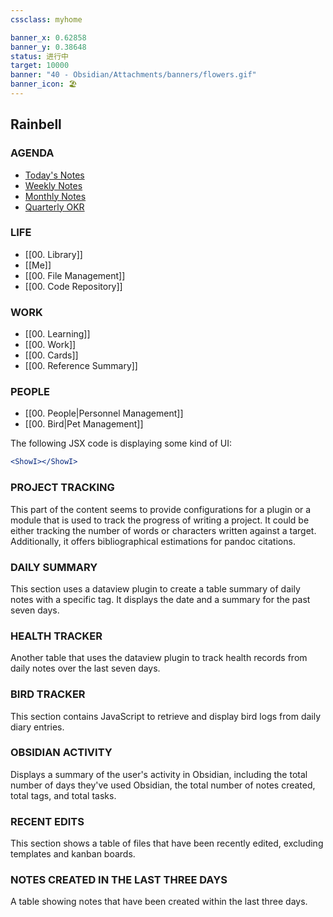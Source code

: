 ```yaml
---
cssclass: myhome

banner_x: 0.62858
banner_y: 0.38648
status: 进行中 
target: 10000
banner: "40 - Obsidian/Attachments/banners/flowers.gif"
banner_icon: 🏖️
---
```

## Rainbell

### AGENDA
- [Today's Notes](obsidian://advanced-uri?vault=Rainbell&daily=true)
- [Weekly Notes](obsidian://advanced-uri?vault=Rainbell&commandid=calendar%253Aopen-weekly-note)
- [Monthly Notes]()
- [Quarterly OKR](obsidian://advanced-uri?vault=Rainbell&commandid=periodic-notes%253Aopen-quarterly-note)

### LIFE
- [[00. Library]]
- [[Me]]
- [[00. File Management]]
- [[00. Code Repository]]

### WORK
- [[00. Learning]]
- [[00. Work]]
- [[00. Cards]]
- [[00. Reference Summary]]

### PEOPLE
- [[00. People|Personnel Management]]
- [[00. Bird|Pet Management]]

The following JSX code is displaying some kind of UI:
```jsx
<ShowI></ShowI>
```

### PROJECT TRACKING
This part of the content seems to provide configurations for a plugin or a module that is used to track the progress of writing a project. It could be either tracking the number of words or characters written against a target. Additionally, it offers bibliographical estimations for pandoc citations.

### DAILY SUMMARY
This section uses a dataview plugin to create a table summary of daily notes with a specific tag. It displays the date and a summary for the past seven days.

### HEALTH TRACKER
Another table that uses the dataview plugin to track health records from daily notes over the last seven days.

### BIRD TRACKER
This section contains JavaScript to retrieve and display bird logs from daily diary entries.

### OBSIDIAN ACTIVITY
Displays a summary of the user's activity in Obsidian, including the total number of days they've used Obsidian, the total number of notes created, total tags, and total tasks.

### RECENT EDITS
This section shows a table of files that have been recently edited, excluding templates and kanban boards.

### NOTES CREATED IN THE LAST THREE DAYS
A table showing notes that have been created within the last three days.